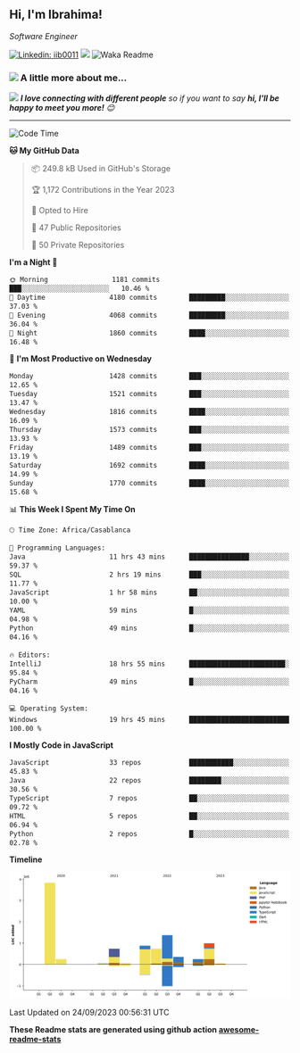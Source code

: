 <h2>Hi, I'm Ibrahima! </h2>
<p><em>Software Engineer 
</em></p>


[![Linkedin: iib0011](https://img.shields.io/badge/-iib0011-blue?style=flat-square&logo=Linkedin&logoColor=white&link=https://www.linkedin.com/in/iib0011/)](https://www.linkedin.com/in/iib0011/)
![](https://visitor-badge.glitch.me/badge?page_id=iib0011)
![Waka Readme](https://github.com/iib0011/iib0011/workflows/Waka%20Readme/badge.svg)


### <img src="https://media.giphy.com/media/VgCDAzcKvsR6OM0uWg/giphy.gif" width="50"> A little more about me...  


<img src="https://media.giphy.com/media/LnQjpWaON8nhr21vNW/giphy.gif" width="60"> <em><b>I love connecting with different people</b> so if you want to say <b>hi, I'll be happy to meet you more!</b> 😊</em>

---
<!--START_SECTION:waka-->
![Code Time](http://img.shields.io/badge/Code%20Time-2%2C564%20hrs%2012%20mins-blue)

**🐱 My GitHub Data** 

> 📦 249.8 kB Used in GitHub's Storage 
 > 
> 🏆 1,172 Contributions in the Year 2023
 > 
> 💼 Opted to Hire
 > 
> 📜 47 Public Repositories 
 > 
> 🔑 50 Private Repositories 
 > 
**I'm a Night 🦉** 

```text
🌞 Morning                1181 commits        ███░░░░░░░░░░░░░░░░░░░░░░   10.46 % 
🌆 Daytime                4180 commits        █████████░░░░░░░░░░░░░░░░   37.03 % 
🌃 Evening                4068 commits        █████████░░░░░░░░░░░░░░░░   36.04 % 
🌙 Night                  1860 commits        ████░░░░░░░░░░░░░░░░░░░░░   16.48 % 
```
📅 **I'm Most Productive on Wednesday** 

```text
Monday                   1428 commits        ███░░░░░░░░░░░░░░░░░░░░░░   12.65 % 
Tuesday                  1521 commits        ███░░░░░░░░░░░░░░░░░░░░░░   13.47 % 
Wednesday                1816 commits        ████░░░░░░░░░░░░░░░░░░░░░   16.09 % 
Thursday                 1573 commits        ███░░░░░░░░░░░░░░░░░░░░░░   13.93 % 
Friday                   1489 commits        ███░░░░░░░░░░░░░░░░░░░░░░   13.19 % 
Saturday                 1692 commits        ████░░░░░░░░░░░░░░░░░░░░░   14.99 % 
Sunday                   1770 commits        ████░░░░░░░░░░░░░░░░░░░░░   15.68 % 
```


📊 **This Week I Spent My Time On** 

```text
🕑︎ Time Zone: Africa/Casablanca

💬 Programming Languages: 
Java                     11 hrs 43 mins      ███████████████░░░░░░░░░░   59.37 % 
SQL                      2 hrs 19 mins       ███░░░░░░░░░░░░░░░░░░░░░░   11.77 % 
JavaScript               1 hr 58 mins        ██░░░░░░░░░░░░░░░░░░░░░░░   10.00 % 
YAML                     59 mins             █░░░░░░░░░░░░░░░░░░░░░░░░   04.98 % 
Python                   49 mins             █░░░░░░░░░░░░░░░░░░░░░░░░   04.16 % 

🔥 Editors: 
IntelliJ                 18 hrs 55 mins      ████████████████████████░   95.84 % 
PyCharm                  49 mins             █░░░░░░░░░░░░░░░░░░░░░░░░   04.16 % 

💻 Operating System: 
Windows                  19 hrs 45 mins      █████████████████████████   100.00 % 
```

**I Mostly Code in JavaScript** 

```text
JavaScript               33 repos            ███████████░░░░░░░░░░░░░░   45.83 % 
Java                     22 repos            ████████░░░░░░░░░░░░░░░░░   30.56 % 
TypeScript               7 repos             ██░░░░░░░░░░░░░░░░░░░░░░░   09.72 % 
HTML                     5 repos             ██░░░░░░░░░░░░░░░░░░░░░░░   06.94 % 
Python                   2 repos             █░░░░░░░░░░░░░░░░░░░░░░░░   02.78 % 
```



**Timeline**

![Lines of Code chart](https://raw.githubusercontent.com/iib0011/iib0011/master/assets/bar_graph.png)


 Last Updated on 24/09/2023 00:56:31 UTC
<!--END_SECTION:waka-->

**These Readme stats are generated using github action [awesome-readme-stats](https://github.com/iib0011/waka-readme-stats)**
